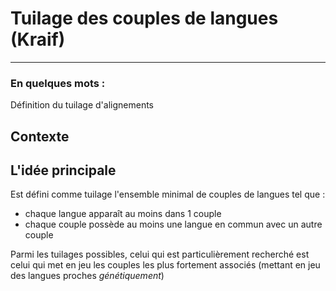 # Tuilage des couples de langues (Kraif)
---------

### En quelques mots : 
Définition du tuilage d'alignements


## Contexte


## L'idée principale
Est défini comme tuilage l'ensemble minimal de couples de langues tel que :
* chaque langue apparaît au moins dans 1 couple
* chaque couple possède au moins une langue en commun avec un autre couple

Parmi les tuilages possibles, celui qui est particulièrement recherché est celui qui met en jeu les couples les plus fortement associés (mettant en jeu des langues proches _génétiquement_)
